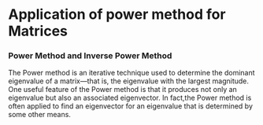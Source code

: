 # Application of power method for Matrices

### Power Method and Inverse Power Method

The Power method is an iterative technique used to determine the dominant eigenvalue of a matrix—that is, the eigenvalue with the largest magnitude. One useful feature of the Power method is that it produces not only an eigenvalue but also an associated eigenvector. In fact,the Power method is often applied to find an eigenvector for an eigenvalue that is determined by some other means.
